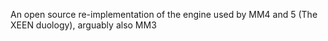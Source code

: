 An open source re-implementation of the engine used by MM4 and 5 (The XEEN duology), arguably also MM3
